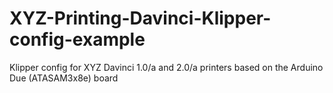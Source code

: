 # XYZ-Printing-Davinci-Klipper-config-example
Klipper config for XYZ Davinci 1.0/a and 2.0/a printers based on the Arduino Due (ATASAM3x8e) board
